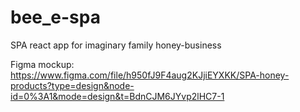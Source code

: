 # bee_e-spa

SPA react app for imaginary family honey-business

Figma mockup: https://www.figma.com/file/h950fJ9F4aug2KJjiEYXKK/SPA-honey-products?type=design&node-id=0%3A1&mode=design&t=BdnCJM6JYvp2lHC7-1
